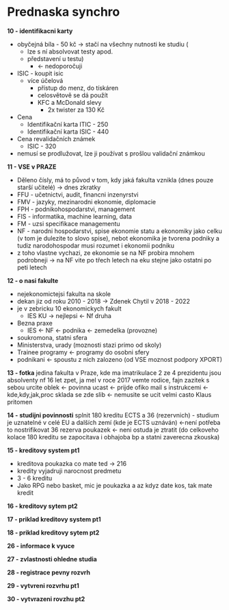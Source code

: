 # Prednaska synchro
**10 - identifikacni karty**
- obyčejná bíla - 50 kč -> stačí na všechny nutnosti ke studiu (
  - lze s ní absolvovat testy apod.
  - představení u testu) 
    - <- nedoporočuji
- ISIC - koupit isic
  - více účelová 
    - přístup do menz, do tískáren
    - celosvětově se dá použít
    - KFC a McDonald slevy 
      - 2x twister za 130 Kč
- Cena
  - Identifikační karta ITIC - 250
  - Identifikační karta ISIC - 440
- Cena revalidačních známek
  - ISIC - 320
- nemusí se prodlužovat, lze ji používat s prošlou validační známkou

**11 - VSE v PRAZE**
- Děleno čísly, má to původ v tom, kdy jaká fakulta vznikla (dnes pouze starší učitelé) -> dnes zkratky
- FFU - učetnictvi, audit, financni inzenyrstvi
- FMV - jazyky, mezinarodni ekonomie, diplomacie
- FPH - podnikohospodarstvi, management
- FIS - informatika, machine learning, data
- FM - uzsi specifikace managementu
- NF - narodni hospodarstvi, spise ekonomie statu a ekonomiky jako celku (v tom je dulezite to slovo spise), nebot ekonomika je tvorena podniky a tudiz narodohospodar musi rozumet i ekonomii podniku
- z toho vlastne vychazi, ze ekonomie se na NF probira mnohem podrobneji -> na NF vite po třech letech na eku stejne jako ostatni po peti letech

**12 - o nasi fakulte**
- nejekonomictejsi fakulta na skole
- dekan jiz od roku 2010 - 2018 -> Zdenek Chytil v 2018 - 2022 
- je v zebricku 10 ekonomickych fakult
  - IES KU -> nejlepsi <- Nf druha
- Bezna praxe
  - IES <- NF <- podnika <- zemedelka (provozne)
- soukromona, statni sfera
- Ministerstva, urady (moznosti stazi primo od skoly)
- Trainee programy <- programy do osobni sfery
- podnikani <- spoustu z nich zalozeno (od VSE moznost podpory XPORT)

**13 - fotka**
jedina fakulta v Praze, kde ma imatrikulace
2 ze 4 prezidentu jsou absolventy nf
16 let zpet, ja mel v roce 2017
vemte rodice, fajn zazitek
s sebou urcite oblek <- povinna ucast <- prijde ofiko  mail s instrukcemi <- kde,kdy,jak,proc
sklada se zde slib <- nemusite se ucit
velmi casto Klaus pritomen

**14 - studijni povinnosti**
splnit 180 kreditu ECTS a 36 (rezervnich) - studium je uznatelné v celé EU a dalších zemí (kde je ECTS uznáván) <-není potřeba to nostrifikovat
36 rezerva poukazek <- neni ostuda je ztratit
(do celkoveho kolace 180 kreditu se zapocitava
 i obhajoba bp a statni zaverecna zkouska)

**15 - kreditovy system pt1**
- kreditova poukazka co mate ted -> 216
- kredity vyjadruji narocnost predmetu
- 3 - 6 kreditu
- Jako RPG nebo basket, mic je poukazka a az kdyz date kos, tak mate kredit

**16 - kreditovy sytem pt2**

**17 - priklad kreditovy system pt1**

**18 - priklad kreditovy sytem pt2**

**26 - informace k vyuce**

**27 - zvlastnosti ohledne studia**

**28 - registrace pevny rozvrh**

**29 - vytvreni rozvrhu pt1**

**30 - vytvrazeni rovzhu pt2**
